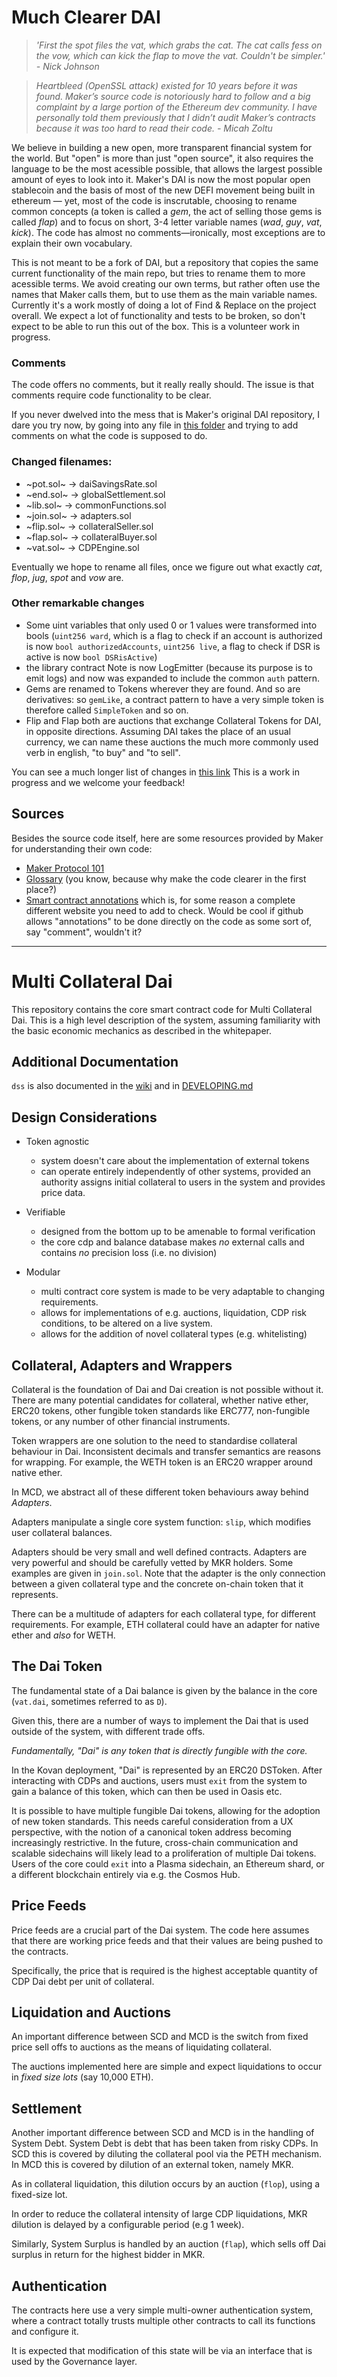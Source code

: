 # Much Clearer DAI

> _'First the spot files the vat, which grabs the cat. The cat calls fess on the vow, which can kick the flap to move the vat. Couldn't be simpler.' - Nick Johnson_

> _Heartbleed (OpenSSL attack) existed for 10 years before it was found. Maker’s source code is notoriously hard to follow and a big complaint by a large portion of the Ethereum dev community. I have personally told them previously that I didn’t audit Maker’s contracts because it was too hard to read their code. - Micah Zoltu_

We believe in building a new open, more transparent financial system for the world. But "open" is more than just "open source", it also requires the language to be the most acessible possible, that allows the largest possible amount of eyes to look into it. Maker's DAI is now the most popular open stablecoin and the basis of most of the new DEFI movement being built in ethereum — yet, most of the code is inscrutable, choosing to rename common concepts (a token is called a _gem_, the act of selling those gems is called _flap_) and to focus on short, 3-4 letter variable names (_wad_, _guy_, _vat_, _kick_). The code has almost no comments—ironically, most exceptions are to explain their own vocabulary.

This is not meant to be a fork of DAI, but a repository that copies the same current functionality of the main repo, but tries to rename them to more acessible terms. We avoid creating our own terms, but rather often use the names that Maker calls them, but to use them as the main variable names. Currently it's a work mostly of doing a lot of Find & Replace on the project overall. We expect a lot of functionality and tests to be broken, so don't expect to be able to run this out of the box. This is a volunteer work in progress.

### Comments
The code offers no comments, but it really really should. The issue is that comments require code functionality to be clear.

If you never dwelved into the mess that is Maker's original DAI repository, I dare you try now, by going into any file in [this folder](https://github.com/alexvansande/MuchClearerDAI/tree/master/src) and trying to add comments on what the code is supposed to do.

### Changed filenames:

- ~pot.sol~ -> daiSavingsRate.sol
- ~end.sol~ -> globalSettlement.sol
- ~lib.sol~ -> commonFunctions.sol
- ~join.sol~ -> adapters.sol
- ~flip.sol~ -> collateralSeller.sol
- ~flap.sol~ -> collateralBuyer.sol
- ~vat.sol~ -> CDPEngine.sol

Eventually we hope to rename all files, once we figure out what exactly *cat*, *flop*, *jug*, *spot* and *vow* are. 


### Other remarkable changes 

* Some uint variables that only used 0 or 1 values were transformed into bools (`uint256 ward`, which is a flag to check if an account is authorized is now `bool authorizedAccounts`, `uint256 live`, a flag to check if DSR is active is now `bool DSRisActive`)
* the library contract Note is now LogEmitter (because its purpose is to emit logs) and now was expanded to include the common `auth` pattern.
* Gems are renamed to Tokens wherever they are found. And so are derivatives: so `gemLike`, a contract pattern to have a very simple token is therefore called `SimpleToken` and so on.
* Flip and Flap both are auctions that exchange Collateral Tokens for DAI, in opposite directions. Assuming DAI takes the place of an usual currency, we can name these auctions the much more commonly used verb in english, "to buy" and "to sell".

You can see a much longer list of changes in [this link](https://github.com/makerdao/dss/compare/master...alexvansande:master)
This is a work in progress and we welcome your feedback!


## Sources

Besides the source code itself, here are some resources provided by Maker for understanding their own code:

* [Maker Protocol 101](https://docs.makerdao.com/maker-protocol-101)
* [Glossary](https://docs.makerdao.com/other-documentation/system-glossary) (you know, because why make the code clearer in the first place?)
* [Smart contract annotations](https://docs.makerdao.com/other-documentation/smart-contract-annotations) which is, for some reason a complete different website you need to add to check. Would be cool if github allows "annotations" to be done directly on the code as some sort of, say "comment", wouldn't it?

----------


# Multi Collateral Dai

This repository contains the core smart contract code for Multi
Collateral Dai. This is a high level description of the system, assuming
familiarity with the basic economic mechanics as described in the
whitepaper.

## Additional Documentation

`dss` is also documented in the [wiki](https://github.com/makerdao/dss/wiki) and in [DEVELOPING.md](https://github.com/makerdao/dss/blob/master/DEVELOPING.md)

## Design Considerations

- Token agnostic

  - system doesn't care about the implementation of external tokens
  - can operate entirely independently of other systems, provided an authority assigns
    initial collateral to users in the system and provides price data.

- Verifiable

  - designed from the bottom up to be amenable to formal verification
  - the core cdp and balance database makes _no_ external calls and
    contains _no_ precision loss (i.e. no division)

- Modular
  - multi contract core system is made to be very adaptable to changing
    requirements.
  - allows for implementations of e.g. auctions, liquidation, CDP risk
    conditions, to be altered on a live system.
  - allows for the addition of novel collateral types (e.g. whitelisting)

## Collateral, Adapters and Wrappers

Collateral is the foundation of Dai and Dai creation is not possible
without it. There are many potential candidates for collateral, whether
native ether, ERC20 tokens, other fungible token standards like ERC777,
non-fungible tokens, or any number of other financial instruments.

Token wrappers are one solution to the need to standardise collateral
behaviour in Dai. Inconsistent decimals and transfer semantics are
reasons for wrapping. For example, the WETH token is an ERC20 wrapper
around native ether.

In MCD, we abstract all of these different token behaviours away behind
_Adapters_.

Adapters manipulate a single core system function: `slip`, which
modifies user collateral balances.

Adapters should be very small and well defined contracts. Adapters are
very powerful and should be carefully vetted by MKR holders. Some
examples are given in `join.sol`. Note that the adapter is the only
connection between a given collateral type and the concrete on-chain
token that it represents.

There can be a multitude of adapters for each collateral type, for
different requirements. For example, ETH collateral could have an
adapter for native ether and _also_ for WETH.

## The Dai Token

The fundamental state of a Dai balance is given by the balance in the
core (`vat.dai`, sometimes referred to as `D`).

Given this, there are a number of ways to implement the Dai that is used
outside of the system, with different trade offs.

_Fundamentally, "Dai" is any token that is directly fungible with the
core._

In the Kovan deployment, "Dai" is represented by an ERC20 DSToken.
After interacting with CDPs and auctions, users must `exit` from the
system to gain a balance of this token, which can then be used in Oasis
etc.

It is possible to have multiple fungible Dai tokens, allowing for the
adoption of new token standards. This needs careful consideration from a
UX perspective, with the notion of a canonical token address becoming
increasingly restrictive. In the future, cross-chain communication and
scalable sidechains will likely lead to a proliferation of multiple Dai
tokens. Users of the core could `exit` into a Plasma sidechain, an
Ethereum shard, or a different blockchain entirely via e.g. the Cosmos
Hub.

## Price Feeds

Price feeds are a crucial part of the Dai system. The code here assumes
that there are working price feeds and that their values are being
pushed to the contracts.

Specifically, the price that is required is the highest acceptable
quantity of CDP Dai debt per unit of collateral.

## Liquidation and Auctions

An important difference between SCD and MCD is the switch from fixed
price sell offs to auctions as the means of liquidating collateral.

The auctions implemented here are simple and expect liquidations to
occur in _fixed size lots_ (say 10,000 ETH).

## Settlement

Another important difference between SCD and MCD is in the handling of
System Debt. System Debt is debt that has been taken from risky CDPs.
In SCD this is covered by diluting the collateral pool via the PETH
mechanism. In MCD this is covered by dilution of an external token,
namely MKR.

As in collateral liquidation, this dilution occurs by an auction
(`flop`), using a fixed-size lot.

In order to reduce the collateral intensity of large CDP liquidations,
MKR dilution is delayed by a configurable period (e.g 1 week).

Similarly, System Surplus is handled by an auction (`flap`), which sells
off Dai surplus in return for the highest bidder in MKR.

## Authentication

The contracts here use a very simple multi-owner authentication system,
where a contract totally trusts multiple other contracts to call its
functions and configure it.

It is expected that modification of this state will be via an interface
that is used by the Governance layer.
